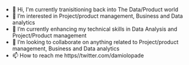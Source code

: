- 👋 Hi, I'm currently tranisitioning back into The Data/Product world
- 👀 I’m interested in Project/product management, Business and Data analytics
- 🌱 I’m currently enhancing my technical skills in Data Analysis and Project/Product management
- 💞️ I’m looking to collaborate on anything related to Project/product management, Business and Data analytics
- 📫 How to reach me https//twitter.com/damiolopade

<!---
damiolopade/damiolopade is a ✨ special ✨ repository because its `README.md` (this file) appears on your GitHub profile.
You can click the Preview link to take a look at your changes.
--->
